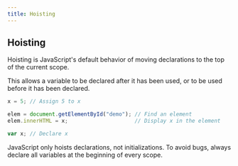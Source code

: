 ```yaml
---
title: Hoisting
---
```

## Hoisting
Hoisting is JavaScript's default behavior of moving declarations to the top of the current scope.

This allows a variable to be declared after it has been used, or to be used before it has been declared.

```javascript
x = 5; // Assign 5 to x

elem = document.getElementById("demo"); // Find an element 
elem.innerHTML = x;                     // Display x in the element

var x; // Declare x
```

JavaScript only hoists declarations, not initializations.
To avoid bugs, always declare all variables at the beginning of every scope.
